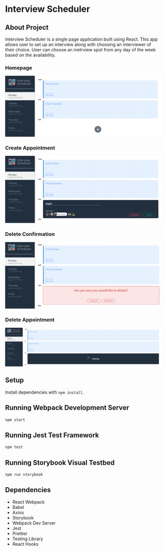 # Interview Scheduler

## About Project
Interview Scheduler is a single page application built using React. This app allows user to set up an interview along with choosing an interviewer of their choice. User can choose an inetrview spot from any day of the week based on the availability.


### Homepage
!["Home Page](https://github.com/Anjalisoni93/scheduler/blob/master/docs/homepage.png?raw=true)
### Create Appointment
!["Create appointment](https://github.com/Anjalisoni93/scheduler/blob/master/docs/createappointment.png?raw=true)
### Delete Confirmation
!["Delete Confirmation](https://github.com/Anjalisoni93/scheduler/blob/master/docs/confirmation.png?raw=true)
### Delete Appointment
!["Delete Appointment](https://github.com/Anjalisoni93/scheduler/blob/master/docs/delete.png?raw=true)
## Setup

Install dependencies with `npm install`.

## Running Webpack Development Server

```sh
npm start
```

## Running Jest Test Framework

```sh
npm test
```

## Running Storybook Visual Testbed

```sh
npm run storybook
```

## Dependencies
- React Webpack
- Babel 
- Axios 
- Storybook
- Webpack Dev Server
- Jest
- Prettier
- Testing Library
- React Hooks
